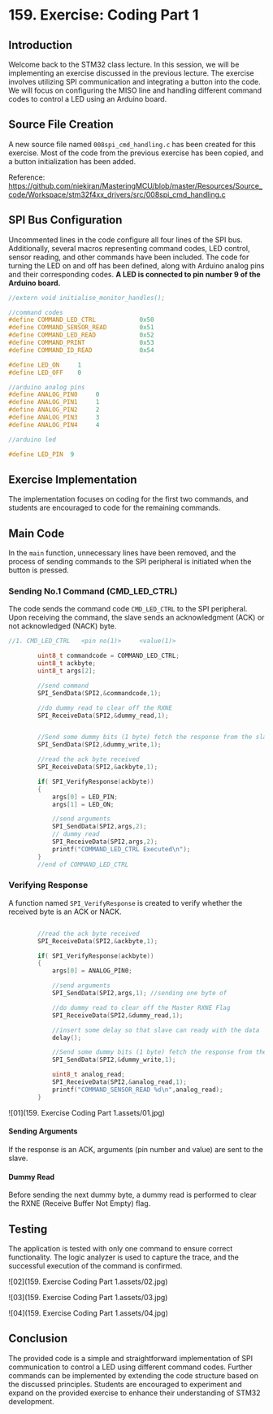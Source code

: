 # 159. Exercise: Coding Part 1



## Introduction

Welcome back to the STM32 class lecture. In this session, we will be implementing an exercise discussed in the previous lecture. The exercise involves utilizing SPI communication and integrating a button into the code. We will focus on configuring the MISO line and handling different command codes to control a LED using an Arduino board.

## Source File Creation

A new source file named `008spi_cmd_handling.c` has been created for this exercise. Most of the code from the previous exercise has been copied, and a button initialization has been added.

Reference: https://github.com/niekiran/MasteringMCU/blob/master/Resources/Source_code/Workspace/stm32f4xx_drivers/src/008spi_cmd_handling.c

## SPI Bus Configuration

Uncommented lines in the code configure all four lines of the SPI bus. Additionally, several macros representing command codes, LED control, sensor reading, and other commands have been included. The code for turning the LED on and off has been defined, along with Arduino analog pins and their corresponding codes. **A LED is connected to pin number 9 of the Arduino board.**

```c
//extern void initialise_monitor_handles();

//command codes
#define COMMAND_LED_CTRL      		0x50
#define COMMAND_SENSOR_READ      	0x51
#define COMMAND_LED_READ      		0x52
#define COMMAND_PRINT      			0x53
#define COMMAND_ID_READ      		0x54

#define LED_ON     1
#define LED_OFF    0

//arduino analog pins
#define ANALOG_PIN0 	0
#define ANALOG_PIN1 	1
#define ANALOG_PIN2 	2
#define ANALOG_PIN3 	3
#define ANALOG_PIN4 	4

//arduino led

#define LED_PIN  9
```



## Exercise Implementation

The implementation focuses on coding for the first two commands, and students are encouraged to code for the remaining commands.

## Main Code

In the `main` function, unnecessary lines have been removed, and the process of sending commands to the SPI peripheral is initiated when the button is pressed.

### Sending No.1 Command (CMD_LED_CTRL)

The code sends the command code `CMD_LED_CTRL` to the SPI peripheral. Upon receiving the command, the slave sends an acknowledgment (ACK) or not acknowledged (NACK) byte.

```c
//1. CMD_LED_CTRL  	<pin no(1)>     <value(1)>

		uint8_t commandcode = COMMAND_LED_CTRL;
		uint8_t ackbyte;
		uint8_t args[2];

		//send command
		SPI_SendData(SPI2,&commandcode,1);

		//do dummy read to clear off the RXNE
		SPI_ReceiveData(SPI2,&dummy_read,1);


		//Send some dummy bits (1 byte) fetch the response from the slave
		SPI_SendData(SPI2,&dummy_write,1);

		//read the ack byte received
		SPI_ReceiveData(SPI2,&ackbyte,1);

		if( SPI_VerifyResponse(ackbyte))
		{
			args[0] = LED_PIN;
			args[1] = LED_ON;

			//send arguments
			SPI_SendData(SPI2,args,2);
			// dummy read
			SPI_ReceiveData(SPI2,args,2);
			printf("COMMAND_LED_CTRL Executed\n");
		}
		//end of COMMAND_LED_CTRL

```



### Verifying Response

A function named `SPI_VerifyResponse` is created to verify whether the received byte is an ACK or NACK.

```c

		//read the ack byte received
		SPI_ReceiveData(SPI2,&ackbyte,1);

		if( SPI_VerifyResponse(ackbyte))
		{
			args[0] = ANALOG_PIN0;

			//send arguments
			SPI_SendData(SPI2,args,1); //sending one byte of

			//do dummy read to clear off the Master RXNE Flag
			SPI_ReceiveData(SPI2,&dummy_read,1);

			//insert some delay so that slave can ready with the data
			delay();

			//Send some dummy bits (1 byte) fetch the response from the slave
			SPI_SendData(SPI2,&dummy_write,1);

			uint8_t analog_read;
			SPI_ReceiveData(SPI2,&analog_read,1);
			printf("COMMAND_SENSOR_READ %d\n",analog_read);
		}
```

![01](159. Exercise Coding Part 1.assets/01.jpg)

#### Sending Arguments

If the response is an ACK, arguments (pin number and value) are sent to the slave.

#### Dummy Read

Before sending the next dummy byte, a dummy read is performed to clear the RXNE (Receive Buffer Not Empty) flag.

## Testing

The application is tested with only one command to ensure correct functionality. The logic analyzer is used to capture the trace, and the successful execution of the command is confirmed.

![02](159. Exercise Coding Part 1.assets/02.jpg)

![03](159. Exercise Coding Part 1.assets/03.jpg)

![04](159. Exercise Coding Part 1.assets/04.jpg)

## Conclusion

The provided code is a simple and straightforward implementation of SPI communication to control a LED using different command codes. Further commands can be implemented by extending the code structure based on the discussed principles. Students are encouraged to experiment and expand on the provided exercise to enhance their understanding of STM32 development.